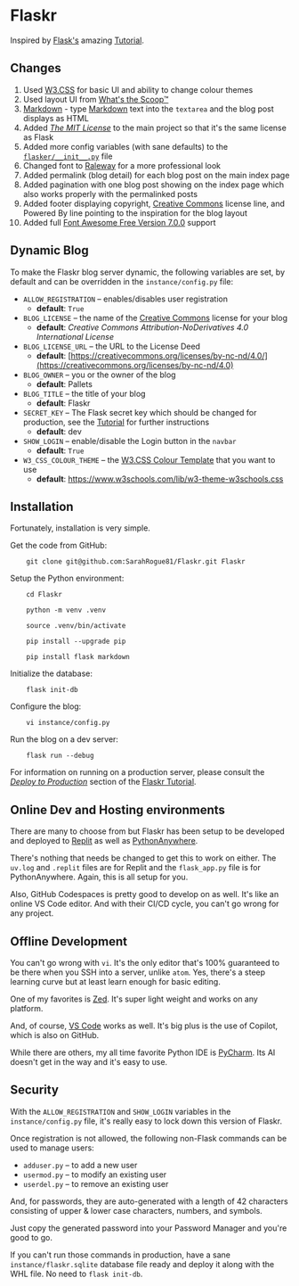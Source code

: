 # Flaskr

Inspired by [Flask's](https://pypi.org/project/Flask/) amazing [Tutorial](https://flask.palletsprojects.com/en/stable/tutorial/).

## Changes

1. Used [W3.CSS](https://www.w3schools.com/w3css/default.asp) for basic UI and ability to change colour themes
2. Used layout UI from [What's the Scoop™](https://github.com/Woz-U-Group-Projects/team-glampfire-trail-mix)
3. [Markdown](https://pypi.org/project/Markdown/) - type [Markdown](https://daringfireball.net/projects/markdown/) text into the `textarea` and the blog post displays as HTML
4. Added [_The MIT License_](https://opensource.org/license/mit) to the main project so that it's the same license as Flask
5. Added more config variables (with sane defaults) to the [`flasker/__init__.py`](https://github.com/SarahRogue81/Flaskr/blob/main/flaskr/__init__.py) file
6. Changed font to [Raleway](https://fonts.google.com/specimen/Raleway) for a more professional look
7. Added permalink (blog detail) for each blog post on the main index page
8. Added pagination with one blog post showing on the index page which also works properly with the permalinked posts
9. Added footer displaying copyright, [Creative Commons](https://creativecommons.org/) license line, and Powered By line pointing to the inspiration for the blog layout
10. Added full [Font Awesome Free Version 7.0.0](https://fontawesome.com/download) support

## Dynamic Blog

To make the Flaskr blog server dynamic, the following variables are set, by default and can be overridden in the `instance/config.py` file:

- `ALLOW_REGISTRATION` &ndash; enables/disables user registration
   - __default__: `True`
- `BLOG_LICENSE` &ndash; the name of the [Creative Commons](https://creativecommons.org/) license for your blog
   - __default__: _Creative Commons Attribution-NoDerivatives 4.0 International License_
- `BLOG_LICENSE_URL` &ndash; the URL to the License Deed
   - __default__: [https://creativecommons.org/licenses/by-nc-nd/4.0/](https://creativecommons.org/licenses/by-nc-nd/4.0)
- `BLOG_OWNER` &ndash; you or the owner of the blog
   - __default__: Pallets
- `BLOG_TITLE` &ndash; the title of your blog
   - __default__: Flaskr
- `SECRET_KEY` &ndash; The Flask secret key which should be changed for production, see the [Tutorial](https://flask.palletsprojects.com/en/stable/tutorial/deploy/#configure-the-secret-key) for further instructions
   - __default__: dev
- `SHOW_LOGIN` &ndash; enable/disable the Login button in the `navbar`
   - __default__: `True`
- `W3_CSS_COLOUR_THEME` &ndash; the [W3.CSS Colour Template](https://www.w3schools.com/w3css/w3css_color_themes.asp) that you want to use
   - __default__: https://www.w3schools.com/lib/w3-theme-w3schools.css

## Installation

Fortunately, installation is very simple.

Get the code from GitHub:

        git clone git@github.com:SarahRogue81/Flaskr.git Flaskr

Setup the Python environment:

        cd Flaskr

        python -m venv .venv

        source .venv/bin/activate

        pip install --upgrade pip

        pip install flask markdown

Initialize the database:

        flask init-db

Configure the blog:

        vi instance/config.py

Run the blog on a dev server:

        flask run --debug

For information on running on a production server, please consult the [_Deploy to Production_](https://flask.palletsprojects.com/en/stable/tutorial/deploy/) section of the [Flaskr Tutorial](https://flask.palletsprojects.com/en/stable/tutorial/).

## Online Dev and Hosting environments

There are many to choose from but Flaskr has been setup to be developed and deployed to [Replit](https://replit.com/) as well as [PythonAnywhere](https://pythonanywhere.com).

There's nothing that needs be changed to get this to work on either. The `uv.log` and `.replit` files are for Replit and the `flask_app.py` file is for PythonAnywhere. Again, this is all setup for you.

Also, GitHub Codespaces is pretty good to develop on as well. It's like an online VS Code editor. And with their CI/CD cycle, you can't go wrong for any project.

## Offline Development

You can't go wrong with `vi`. It's the only editor that's 100% guaranteed to be there when you SSH into a server, unlike `atom`. Yes, there's a steep learning curve but at least learn enough for basic editing.

One of my favorites is [Zed](https://zed.dev/). It's super light weight and works on any platform.

And, of course, [VS Code](https://code.visualstudio.com/) works as well. It's big plus is the use of Copilot, which is also on GitHub.

While there are others, my all time favorite Python IDE is [PyCharm](https://www.jetbrains.com/pycharm/). Its AI doesn't get in the way and it's easy to use.

## Security

With the `ALLOW_REGISTRATION` and `SHOW_LOGIN` variables in the `instance/config.py` file, it's really easy to lock down this version of Flaskr.

Once registration is not allowed, the following non-Flask commands can be used to manage users:

   - `adduser.py` &ndash; to add a new user
   - `usermod.py` &ndash; to modify an existing user
   - `userdel.py` &ndash; to remove an existing user

And, for passwords, they are auto-generated with a length of 42 characters consisting of upper & lower case characters, numbers, and symbols.

Just copy the generated password into your Password Manager and you're good to go.

If you can't run those commands in production, have a sane `instance/flaskr.sqlite` database file ready and deploy it along with the WHL file. No need to `flask init-db`.
